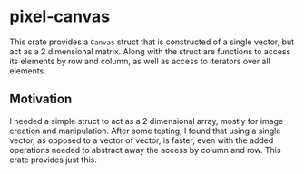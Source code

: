# pixel-canvas
This crate provides a `Canvas` struct that is constructed of a single vector, but act as a 2 dimensional matrix. Along with the struct are functions to access its elements by row and column, as well as access to iterators over all elements.

## Motivation
I needed a simple struct to act as a 2 dimensional array, mostly for image creation and manipulation. After some testing, I found that using a single vector, as opposed to a vector of vector, is faster, even with the added operations needed to abstract away the access by column and row. This crate provides just this.


